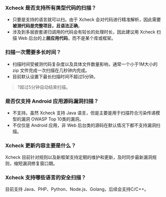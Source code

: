### Xcheck 是否支持所有类型代码的扫描？
- 只要是支持的语言就可以扫。由于 Xcheck 会对代码进行精准解析，因此需要**被测代码是完整项目，且语法正确**。
- 涉及到多层嵌套递归调用的代码会有较长的处理时长，因此建议用 Xcheck 扫描 Web 后台的上**层应用代码**，而不是某个库或框架。

### 扫描一次需要多长时间？
- 扫描时间受被测代码复杂度以及具体文件数量影响，通常一个小于1M大小的 zip 文件完成一次扫描在几秒钟内完成。
- 目前默认设置下最长扫描时间不超过5分钟。
>?超过5分钟自动结束扫描。

### 是否仅支持 Android 应用源码漏洞扫描？ 
- 不支持。虽然 Xcheck 支持 Java 语言，但是主要是用于扫描符合污染传递模型的漏洞 OWASP Top 10类的漏洞。
- 不仅仅是 Android 应用，非 Web 后台类的源码在默认情况下都不支持漏洞扫描。

### Xcheck 更新内容主要是什么？ 
Xcheck 目前针对规则以及新框架支持定期的维护和更新，及时同步最新漏洞规则，缩短漏洞修复窗口期。

### Xcheck 支持哪些语言的安全扫描？
目前支持 Java、PHP、Python、Node.js、Golang，后续会支持C/C++。
